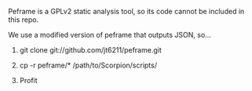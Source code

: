 Peframe is a GPLv2 static analysis tool, so its code cannot be included in this repo.

We use a modified version of peframe that outputs JSON, so...

1. git clone git://github.com/jt6211/peframe.git

2. cp -r peframe/* /path/to/Scorpion/scripts/

3. Profit

